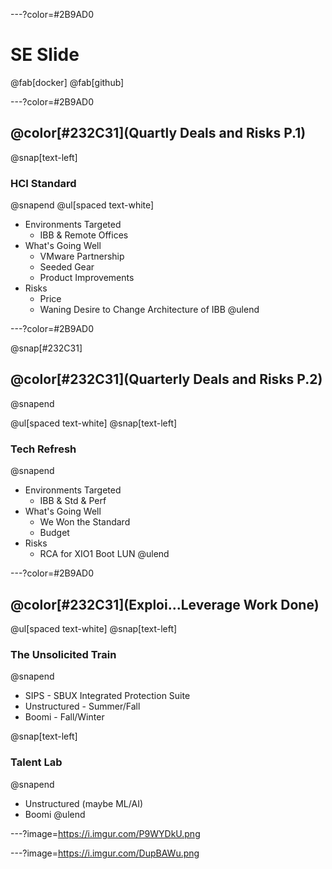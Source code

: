 ---?color=#2B9AD0
# SE Slide
@fab[docker] @fab[github]


---?color=#2B9AD0

## @color[#232C31](Quartly Deals and Risks P.1)

@snap[text-left]
### HCI Standard
@snapend
@ul[spaced text-white]
- Environments Targeted
  - IBB & Remote Offices
- What's Going Well
  - VMware Partnership
  - Seeded Gear
  - Product Improvements
- Risks
  - Price
  - Waning Desire to Change Architecture of IBB
@ulend

---?color=#2B9AD0

@snap[#232C31]
## @color[#232C31](Quarterly Deals and Risks P.2)
@snapend

@ul[spaced text-white]
@snap[text-left]
### Tech Refresh
@snapend
- Environments Targeted
  - IBB & Std & Perf
- What's Going Well
  - We Won the Standard
  - Budget
- Risks
  - RCA for XIO1 Boot LUN
@ulend


---?color=#2B9AD0

## @color[#232C31](Exploi...Leverage Work Done)

@ul[spaced text-white]
@snap[text-left]
### The Unsolicited Train
@snapend
  - SIPS - SBUX Integrated Protection Suite
  - Unstructured - Summer/Fall
  - Boomi - Fall/Winter

@snap[text-left]
### Talent Lab
@snapend
  - Unstructured (maybe ML/AI)
  - Boomi
@ulend

---?image=https://i.imgur.com/P9WYDkU.png


---?image=https://i.imgur.com/DupBAWu.png
